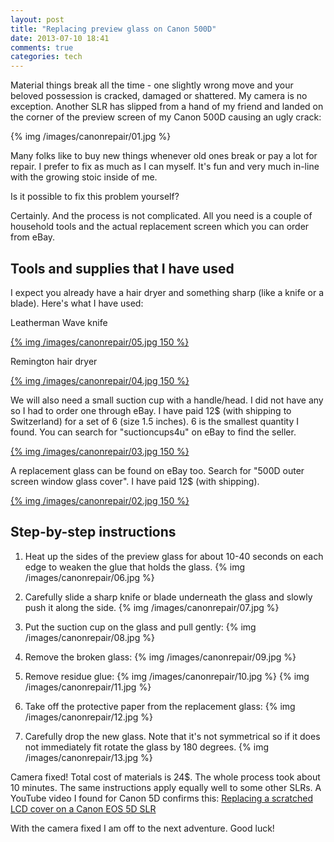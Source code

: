 ```yaml
---
layout: post
title: "Replacing preview glass on Canon 500D"
date: 2013-07-10 18:41
comments: true
categories: tech
---
```


Material things break all the time - one slightly wrong move and your beloved possession is cracked, damaged or shattered. My camera is no exception. Another SLR has slipped from a hand of my friend and landed on the corner of the preview screen of my Canon 500D causing an ugly crack:

{% img /images/canonrepair/01.jpg %}

Many folks like to buy new things whenever old ones break or pay a lot for repair. I prefer to fix as much as I can myself. It's fun and very much in-line with the growing stoic inside of me.

Is it possible to fix this problem yourself?

<!-- more -->

Certainly. And the process is not complicated. All you need is a couple of household tools and the actual replacement screen which you can order from eBay.

## Tools and supplies that I have used ##

I expect you already have a hair dryer and something sharp (like a knife or a blade). Here's what I have used:

 Leatherman Wave knife

 [{% img /images/canonrepair/05.jpg 150 %}](/images/canonrepair/05.jpg)

 Remington hair dryer

 [{% img /images/canonrepair/04.jpg 150 %}](/images/canonrepair/04.jpg)

We will also need a small suction cup with a handle/head. I did not have any so I had to order one through eBay. I have paid 12$ (with shipping to Switzerland) for a set of 6 (size 1.5 inches). 6 is the smallest quantity I found. You can search for "suctioncups4u" on eBay to find the seller.

[{% img /images/canonrepair/03.jpg 150 %}](/images/canonrepair/03.jpg)

A replacement glass can be found on eBay too. Search for "500D outer screen window glass cover". I have paid 12$ (with shipping).

 [{% img /images/canonrepair/02.jpg 150 %}](/images/canonrepair/02.jpg)


## Step-by-step instructions ##

1. Heat up the sides of the preview glass for about 10-40 seconds on each edge to weaken the glue that holds the glass.
{% img /images/canonrepair/06.jpg %}

2. Carefully slide a sharp knife or blade underneath the glass and slowly push it along the side.
{% img /images/canonrepair/07.jpg %}

3. Put the suction cup on the glass and pull gently:
{% img /images/canonrepair/08.jpg %}

4. Remove the broken glass:
{% img /images/canonrepair/09.jpg %}

5. Remove residue glue:
{% img /images/canonrepair/10.jpg %}
{% img /images/canonrepair/11.jpg %}

6. Take off the protective paper from the replacement glass:
{% img /images/canonrepair/12.jpg %}

7. Carefully drop the new glass. Note that it's not symmetrical so if it does not immediately fit rotate the glass by 180 degrees.
{% img /images/canonrepair/13.jpg %}

Camera fixed! Total cost of materials is 24$. The whole process took about 10 minutes. The same instructions apply equally well to some other SLRs. A YouTube video I found for Canon 5D confirms this: [Replacing a scratched LCD cover on a Canon EOS 5D SLR](http://www.youtube.com/watch?v=OYBXkqvayqc)

With the camera fixed I am off to the next adventure. Good luck!